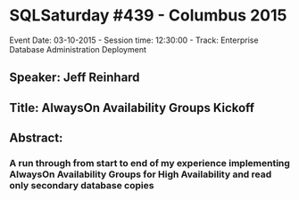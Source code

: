 # SQLSaturday #439 - Columbus 2015
Event Date: 03-10-2015 - Session time: 12:30:00 - Track: Enterprise Database Administration  Deployment
## Speaker: Jeff Reinhard
## Title: AlwaysOn Availability Groups Kickoff
## Abstract:
### A run through from start to end of my experience implementing AlwaysOn Availability Groups for High Availability and read only secondary database copies
